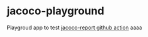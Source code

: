# jacoco-playground
Playgroud app to test [jacoco-report github action](https://github.com/Madrapps/jacoco-report)
aaaa
